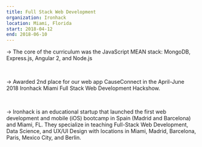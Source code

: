 ```yaml
---
title: Full Stack Web Development
organization: Ironhack
location: Miami, Florida
start: 2018-04-12
end: 2018-06-10
---
```


→ The core of the curriculum was the JavaScript MEAN stack: MongoDB, Express.js, Angular 2, and Node.js

&ensp;

→ Awarded 2nd place for our web app CauseConnect in the April-June 2018 Ironhack Miami Full Stack Web Development Hackshow.

&ensp;

→ Ironhack is an educational startup that launched the first web development and mobile (iOS) bootcamp in Spain (Madrid and Barcelona) and Miami, FL. They specialize in teaching Full-Stack Web Development, Data Science, and UX/UI Design with locations in Miami, Madrid, Barcelona, Paris, Mexico City, and Berlin.